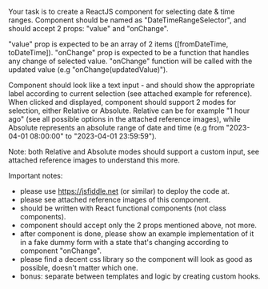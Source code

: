 Your task is to create a ReactJS component for selecting date & time ranges.
Component should be named as "DateTimeRangeSelector", 
and should accept 2 props: "value" and "onChange".

"value" prop is expected to be an array of 2 items ([fromDateTime, toDateTime]).
"onChange" prop is expected to be a function that handles any change of selected value.
"onChange" function will be called with the updated value (e.g "onChange(updatedValue)").

Component should look like a text input - and should show the appropriate label according to current selection (see attached example for reference).
When clicked and displayed, component should support 2 modes for selection, either Relative or Absolute.
Relative can be for example "1 hour ago" (see all possible options in the attached reference images),
while Absolute represents an absolute range of date and time (e.g from "2023-04-01 08:00:00" to "2023-04-01 23:59:59").

Note: both Relative and Absolute modes should support a custom input, see attached reference images to understand this more.

Important notes:
- please use https://jsfiddle.net (or similar) to deploy the code at.
- please see attached reference images of this component.
- should be written with React functional components (not class components).
- component should accept only the 2 props mentioned above, not more.
- after component is done, please show an example implementation of it in a fake dummy form with a state that's changing according to component "onChange".
- please find a decent css library so the component will look as good as possible, doesn't matter which one.
- bonus: separate between templates and logic by creating custom hooks.
